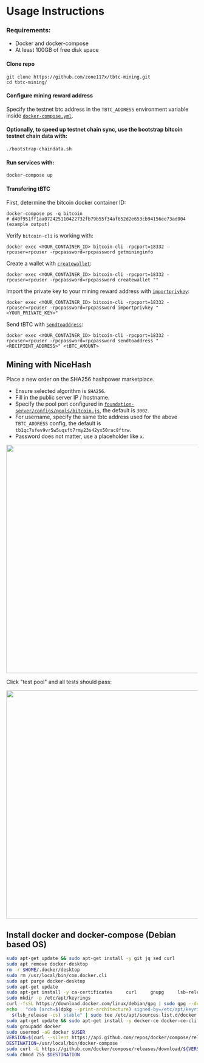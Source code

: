 # Usage Instructions

### Requirements:

- Docker and docker-compose
- At least 100GB of free disk space

#### Clone repo

```shell
git clone https://github.com/zone117x/tbtc-mining.git
cd tbtc-mining/
```

#### Configure mining reward address

Specify the testnet btc address in the `TBTC_ADDRESS` environment variable inside [`docker-compose.yml`](docker-compose.yml).

#### Optionally, to speed up testnet chain sync, use the bootstrap bitcoin testnet chain data with:

```shell
./bootstrap-chaindata.sh
```

#### Run services with:

```shell
docker-compose up
```

#### Transfering tBTC

First, determine the bitcoin docker container ID:

```shell
docker-compose ps -q bitcoin
# d40f951ff1aa072425110422732fb79b55f34af652d2e653cb94156ee73ad004 (example output)
```

Verify `bitcoin-cli` is working with:

```shell
docker exec <YOUR_CONTAINER_ID> bitcoin-cli -rpcport=18332 -rpcuser=rpcuser -rpcpassword=rpcpassword getmininginfo
```

Create a wallet with [`createwallet`](https://developer.bitcoin.org/reference/rpc/createwallet.html):

```shell
docker exec <YOUR_CONTAINER_ID> bitcoin-cli -rpcport=18332 -rpcuser=rpcuser -rpcpassword=rpcpassword createwallet ""
```

Import the private key to your mining reward address with [`importprivkey`](https://developer.bitcoin.org/reference/rpc/importprivkey.html):

```shell
docker exec <YOUR_CONTAINER_ID> bitcoin-cli -rpcport=18332 -rpcuser=rpcuser -rpcpassword=rpcpassword importprivkey "<YOUR_PRIVATE_KEY>"
```

Send tBTC with [`sendtoaddress`](https://developer.bitcoin.org/reference/rpc/sendtoaddress.html):

```shell
docker exec <YOUR_CONTAINER_ID> bitcoin-cli -rpcport=18332 -rpcuser=rpcuser -rpcpassword=rpcpassword sendtoaddress "<RECIPIENT_ADDRESS>" <tBTC_AMOUNT>
```

## Mining with NiceHash

Place a new order on the SHA256 hashpower marketplace.

- Ensure selected algorithm is `SHA256`.
- Fill in the public server IP / hostname.
- Specify the pool port configured in [`foundation-server/configs/pools/bitcoin.js`](foundation-server/configs/pools/bitcoin.js), the default is `3002`.
- For username, specify the same tbtc address used for the above `TBTC_ADDRESS` config, the default is `tb1qc7sfev9vr5w5uqsft7rmy23s42yx50rac8ftrw`.
- Password does not matter, use a placeholder like `x`.

<img src='images/nicehash-pool-setup.png' width='600'>

Click "test pool" and all tests should pass:

<img src='images/nicehash-pool-verification.png' width='600'>

## Install docker and docker-compose (Debian based OS)

```bash
sudo apt-get update && sudo apt-get install -y git jq sed curl
sudo apt remove docker-desktop
rm -r $HOME/.docker/desktop
sudo rm /usr/local/bin/com.docker.cli
sudo apt purge docker-desktop
sudo apt-get update
sudo apt-get install -y ca-certificates     curl     gnupg     lsb-release
sudo mkdir -p /etc/apt/keyrings
curl -fsSL https://download.docker.com/linux/debian/gpg | sudo gpg --dearmor -o /etc/apt/keyrings/docker.gpg
echo   "deb [arch=$(dpkg --print-architecture) signed-by=/etc/apt/keyrings/docker.gpg] https://download.docker.com/linux/debian \
  $(lsb_release -cs) stable" | sudo tee /etc/apt/sources.list.d/docker.list > /dev/null
sudo apt-get update && sudo apt-get install -y docker-ce docker-ce-cli containerd.io docker-compose-plugin
sudo groupadd docker
sudo usermod -aG docker $USER
VERSION=$(curl --silent https://api.github.com/repos/docker/compose/releases/latest | jq .name -r)
DESTINATION=/usr/local/bin/docker-compose
sudo curl -L https://github.com/docker/compose/releases/download/${VERSION}/docker-compose-$(uname -s)-$(uname -m) -o $DESTINATION
sudo chmod 755 $DESTINATION
```
